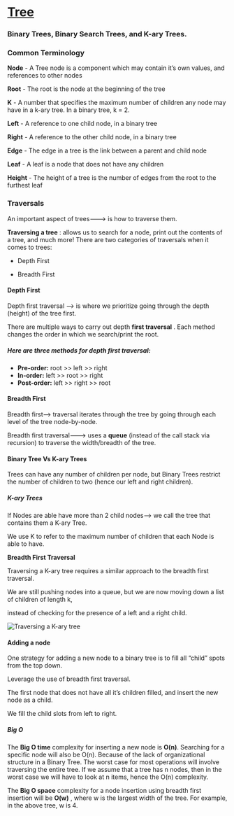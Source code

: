 # [Tree](https://codefellows.github.io/common_curriculum/data_structures_and_algorithms/Code_401/class-15/resources/Trees.html)
### Binary Trees, Binary Search Trees, and K-ary Trees.

### Common Terminology
**Node** - A Tree node is a component which may contain it’s own values, and references to other nodes

**Root** - The root is the node at the beginning of the tree

**K** - A number that specifies the maximum number of children any node may have in a k-ary tree. In a binary tree, k = 2.

**Left** - A reference to one child node, in a binary tree

**Right** - A reference to the other child node, in a binary tree

**Edge** - The edge in a tree is the link between a parent and child node

**Leaf** - A leaf is a node that does not have any children

**Height** - The height of a tree is the number of edges from the root to the furthest leaf

### Traversals


An important aspect of trees--->  is how to traverse them. 

**Traversing a tree** : allows us to search for a node, print out the contents of a tree, and much more! There are two categories of traversals when it comes to trees:

+ Depth First

+ Breadth First

#### Depth First

Depth first traversal --> is where we prioritize going through the depth (height) of the tree first. 

There are multiple ways to carry out depth **first traversal** .
Each method changes the order in which we search/print the root. 

##### Here are three methods for depth first traversal:

+ **Pre-order:** root >> left >> right
+ **In-order:** left >> root >> right
+ **Post-order:** left >> right >> root

#### Breadth First

Breadth first--> traversal iterates through the tree by going through each level of the tree node-by-node.

Breadth first traversal--->  uses a **queue** (instead of the call stack via recursion) to traverse the width/breadth of the tree. 


#### Binary Tree Vs K-ary Trees

Trees can have any number of children per node, but Binary Trees restrict the number of children to two (hence our left and right children).

##### K-ary Trees

If Nodes are able have more than 2 child nodes--> we call the tree that contains them a K-ary Tree. 

We use K to refer to the maximum number of children that each Node is able to have.

**Breadth First Traversal**

Traversing a K-ary tree requires a similar approach to the breadth first traversal.

We are still pushing nodes into a queue, but we are now moving down a list of children of length k, 

instead of checking for the presence of a left and a right child.


![Traversing a K-ary tree](https://codefellows.github.io/common_curriculum/data_structures_and_algorithms/Code_401/class-15/resources/images/KaryTree1.png)


#### Adding a node

One strategy for adding a new node to a binary tree is to fill all “child” spots from the top down.

Leverage the use of breadth first traversal.

The first node that does not have all it’s children filled, and insert the new node as a child. 

We fill the child slots from left to right.

##### Big O

The **Big O time** complexity for inserting a new node is **O(n)**. 
Searching for a specific node will also be O(n). Because of the lack of organizational structure in a Binary Tree.
The worst case for most operations will involve traversing the entire tree. 
If we assume that a tree has n nodes, then in the worst case we will have to look at n items, hence the O(n) complexity.


The **Big O space** complexity for a node insertion using breadth first insertion will be **O(w)** , where w is the largest width of the tree. For example, in the above tree, w is 4.

